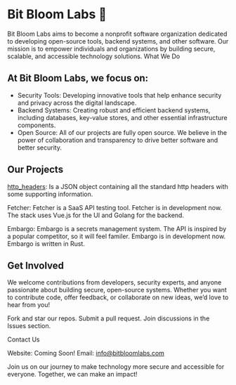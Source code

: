 # Bit Bloom Labs 🌱

Bit Bloom Labs aims to become a nonprofit software organization dedicated to developing open-source tools, backend systems, and other software. Our mission is to empower individuals and organizations by building secure, scalable, and accessible technology solutions.
What We Do

## At Bit Bloom Labs, we focus on:

- Security Tools: Developing innovative tools that help enhance security and privacy across the digital landscape.
- Backend Systems: Creating robust and efficient backend systems, including databases, key-value stores, and other essential infrastructure components.
- Open Source: All of our projects are fully open source. We believe in the power of collaboration and transparency to drive better software and better security.

## Our Projects

[http_headers](https://github.com/BitBloomLabs/http-headers): Is a JSON object containing all the standard http headers with some supporting information.

Fetcher: Fetcher is a SaaS API testing tool. Fetcher is in development now. The stack uses Vue.js for the UI and Golang for the backend.

Embargo: Embargo is a secrets management system. The API is inspired by a popular competitor, so it will feel familer. Embargo is in development now. Embargo is written in Rust.

## Get Involved

We welcome contributions from developers, security experts, and anyone passionate about building secure, open-source systems. Whether you want to contribute code, offer feedback, or collaborate on new ideas, we’d love to hear from you!

Fork and star our repos.
Submit a pull request.
Join discussions in the Issues section.

Contact Us

Website: Coming Soon!
Email: info@bitbloomlabs.com

Join us on our journey to make technology more secure and accessible for everyone. Together, we can make an impact!
